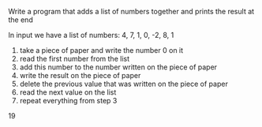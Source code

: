 
Write a program that adds a list of numbers together and prints the result at the end


In input we have a list of numbers:
4, 7, 1, 0, -2, 8, 1

1. take a piece of paper and write the number 0 on it
2. read the first number from the list 
3. add this number to the number written on the piece of paper
4. write the result on the piece of paper
5. delete the previous value that was written on the piece of paper
6. read the next value on the list
7. repeat everything from step 3


19


